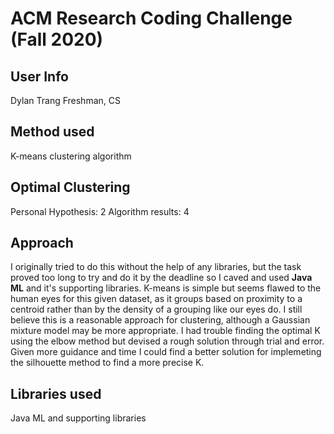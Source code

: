 # ACM Research Coding Challenge (Fall 2020)

## User Info
Dylan Trang
Freshman, CS

## Method used
K-means clustering algorithm

## Optimal Clustering
Personal Hypothesis: 2
Algorithm results: 4

## Approach
I originally tried to do this without the help of any libraries, but the task proved too long to try and do it by the deadline so I caved and used **Java ML** and it's supporting libraries. K-means is simple but seems flawed to the human eyes for this given dataset, as it groups based on proximity to a centroid rather than by the density of a grouping like our eyes do. I still believe this is a reasonable approach for clustering, although a Gaussian mixture model may be more appropriate. I had trouble finding the optimal K using the elbow method but devised a rough solution through trial and error. Given more guidance and time I could find a better solution for implemeting the silhouette method to find a more precise K.

## Libraries used
Java ML and supporting libraries
